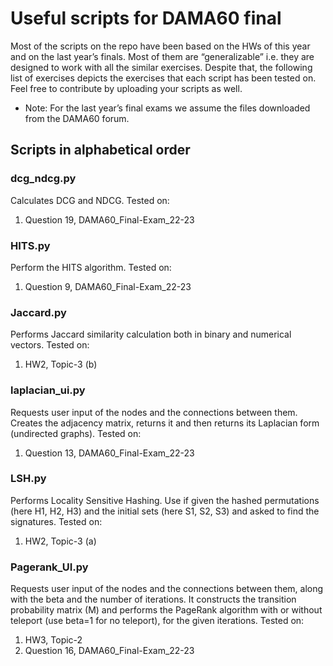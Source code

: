# Useful scripts for DAMA60 final

Most of the scripts on the repo have been based on the HWs of this year and on the last year’s finals. Most of them are “generalizable” i.e. they are designed to work with all the similar exercises. Despite that, the following list of exercises depicts the exercises that each script has been tested on. Feel free to contribute by uploading your scripts as well.

- Note: For the last year’s final exams we assume the files downloaded from the DAMA60 forum.

## Scripts in alphabetical order

### dcg_ndcg.py

Calculates DCG and NDCG. Tested on:

1. Question 19, DAMA60_Final-Exam_22-23 

### HITS.py

Perform the HITS algorithm. Tested on:

1. Question 9, DAMA60_Final-Exam_22-23

### Jaccard.py

Performs Jaccard similarity calculation both in binary  and numerical vectors. Tested on:

1. HW2, Topic-3 (b)

### laplacian_ui.py

Requests user input of the nodes and the connections between them. Creates the adjacency matrix, returns it and then returns its Laplacian form (undirected graphs). Tested on:

1. Question 13, DAMA60_Final-Exam_22-23

### LSH.py

Performs Locality Sensitive Hashing. Use if given the hashed permutations (here H1, H2, H3) and the initial sets (here S1, S2, S3) and asked to find the signatures. Tested on:

1. HW2, Topic-3 (a)

### Pagerank_UI.py

Requests user input of the nodes and the connections between them, along with the beta and the number of iterations. It constructs the transition probability matrix (M) and performs the PageRank algorithm with or without teleport (use beta=1 for no teleport), for the given iterations. Tested on:

1. HW3, Topic-2
2. Question 16, DAMA60_Final-Exam_22-23